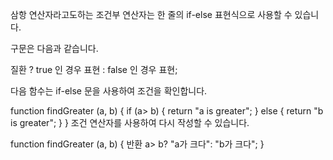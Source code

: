 삼항 연산자라고도하는 조건부 연산자는 한 줄의 if-else 표현식으로 사용할 수 있습니다.

구문은 다음과 같습니다.

질환 ? true 인 경우 표현 : false 인 경우 표현;

다음 함수는 if-else 문을 사용하여 조건을 확인합니다.

function findGreater (a, b) {
  if (a> b) {
    return "a is greater";
  }
  else {
    return "b is greater";
  }
}
조건 연산자를 사용하여 다시 작성할 수 있습니다.

function findGreater (a, b) {
  반환 a> b? "a가 크다": "b가 크다";
}